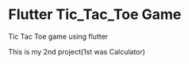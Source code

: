 # Flutter Tic_Tac_Toe Game

Tic Tac Toe game using flutter

This is my 2nd project(1st was Calculator)
 